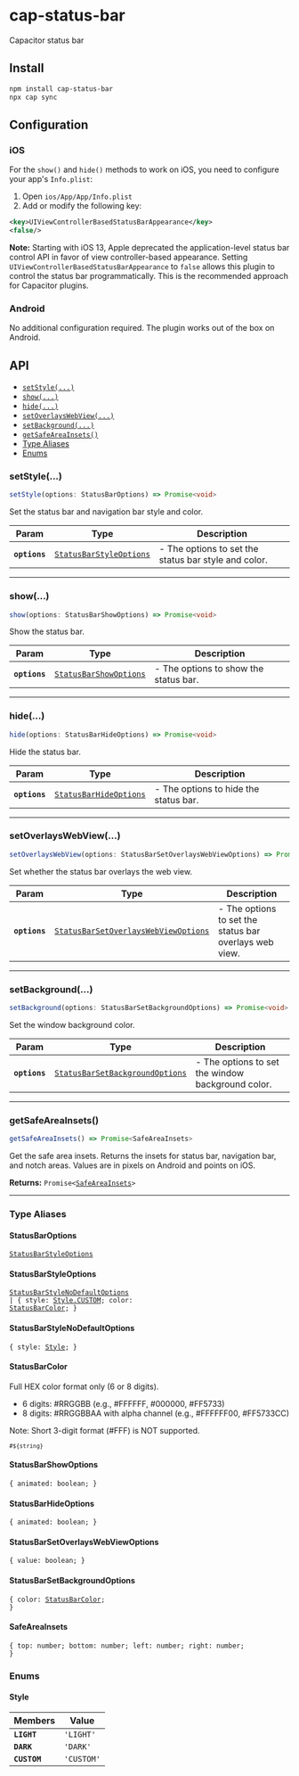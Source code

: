 # cap-status-bar

Capacitor status bar

## Install

```bash
npm install cap-status-bar
npx cap sync
```

## Configuration

### iOS

For the `show()` and `hide()` methods to work on iOS, you need to configure your app's `Info.plist`:

1. Open `ios/App/App/Info.plist`
2. Add or modify the following key:

```xml
<key>UIViewControllerBasedStatusBarAppearance</key>
<false/>
```

**Note:** Starting with iOS 13, Apple deprecated the application-level status bar control API in favor of view controller-based appearance. Setting `UIViewControllerBasedStatusBarAppearance` to `false` allows this plugin to control the status bar programmatically. This is the recommended approach for Capacitor plugins.

### Android

No additional configuration required. The plugin works out of the box on Android.

## API

<docgen-index>

* [`setStyle(...)`](#setstyle)
* [`show(...)`](#show)
* [`hide(...)`](#hide)
* [`setOverlaysWebView(...)`](#setoverlayswebview)
* [`setBackground(...)`](#setbackground)
* [`getSafeAreaInsets()`](#getsafeareainsets)
* [Type Aliases](#type-aliases)
* [Enums](#enums)

</docgen-index>

<docgen-api>
<!--Update the source file JSDoc comments and rerun docgen to update the docs below-->

### setStyle(...)

```typescript
setStyle(options: StatusBarOptions) => Promise<void>
```

Set the status bar and navigation bar style and color.

| Param         | Type                                                                    | Description                                          |
| ------------- | ----------------------------------------------------------------------- | ---------------------------------------------------- |
| **`options`** | <code><a href="#statusbarstyleoptions">StatusBarStyleOptions</a></code> | - The options to set the status bar style and color. |

--------------------


### show(...)

```typescript
show(options: StatusBarShowOptions) => Promise<void>
```

Show the status bar.

| Param         | Type                                                                  | Description                           |
| ------------- | --------------------------------------------------------------------- | ------------------------------------- |
| **`options`** | <code><a href="#statusbarshowoptions">StatusBarShowOptions</a></code> | - The options to show the status bar. |

--------------------


### hide(...)

```typescript
hide(options: StatusBarHideOptions) => Promise<void>
```

Hide the status bar.

| Param         | Type                                                                  | Description                           |
| ------------- | --------------------------------------------------------------------- | ------------------------------------- |
| **`options`** | <code><a href="#statusbarhideoptions">StatusBarHideOptions</a></code> | - The options to hide the status bar. |

--------------------


### setOverlaysWebView(...)

```typescript
setOverlaysWebView(options: StatusBarSetOverlaysWebViewOptions) => Promise<void>
```

Set whether the status bar overlays the web view.

| Param         | Type                                                                                              | Description                                            |
| ------------- | ------------------------------------------------------------------------------------------------- | ------------------------------------------------------ |
| **`options`** | <code><a href="#statusbarsetoverlayswebviewoptions">StatusBarSetOverlaysWebViewOptions</a></code> | - The options to set the status bar overlays web view. |

--------------------


### setBackground(...)

```typescript
setBackground(options: StatusBarSetBackgroundOptions) => Promise<void>
```

Set the window background color.

| Param         | Type                                                                                    | Description                                       |
| ------------- | --------------------------------------------------------------------------------------- | ------------------------------------------------- |
| **`options`** | <code><a href="#statusbarsetbackgroundoptions">StatusBarSetBackgroundOptions</a></code> | - The options to set the window background color. |

--------------------


### getSafeAreaInsets()

```typescript
getSafeAreaInsets() => Promise<SafeAreaInsets>
```

Get the safe area insets.
Returns the insets for status bar, navigation bar, and notch areas.
Values are in pixels on Android and points on iOS.

**Returns:** <code>Promise&lt;<a href="#safeareainsets">SafeAreaInsets</a>&gt;</code>

--------------------


### Type Aliases


#### StatusBarOptions

<code><a href="#statusbarstyleoptions">StatusBarStyleOptions</a></code>


#### StatusBarStyleOptions

<code><a href="#statusbarstylenodefaultoptions">StatusBarStyleNoDefaultOptions</a> | { style: <a href="#style">Style.CUSTOM</a>; color: <a href="#statusbarcolor">StatusBarColor</a>; }</code>


#### StatusBarStyleNoDefaultOptions

<code>{ style: <a href="#style">Style</a>; }</code>


#### StatusBarColor

Full HEX color format only (6 or 8 digits).
- 6 digits: #RRGGBB (e.g., #FFFFFF, #000000, #FF5733)
- 8 digits: #RRGGBBAA with alpha channel (e.g., #FFFFFF00, #FF5733CC)

Note: Short 3-digit format (#FFF) is NOT supported.

<code>`#${string}`</code>


#### StatusBarShowOptions

<code>{ animated: boolean; }</code>


#### StatusBarHideOptions

<code>{ animated: boolean; }</code>


#### StatusBarSetOverlaysWebViewOptions

<code>{ value: boolean; }</code>


#### StatusBarSetBackgroundOptions

<code>{ color: <a href="#statusbarcolor">StatusBarColor</a>; }</code>


#### SafeAreaInsets

<code>{ top: number; bottom: number; left: number; right: number; }</code>


### Enums


#### Style

| Members      | Value                 |
| ------------ | --------------------- |
| **`LIGHT`**  | <code>'LIGHT'</code>  |
| **`DARK`**   | <code>'DARK'</code>   |
| **`CUSTOM`** | <code>'CUSTOM'</code> |

</docgen-api>
